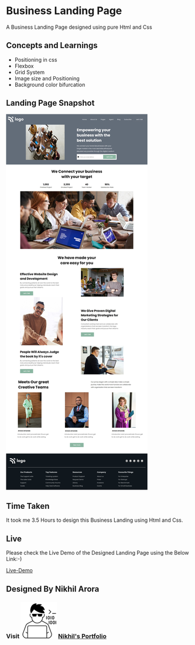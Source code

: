 # Business Landing Page
A Business Landing Page designed using pure Html and Css

## Concepts and Learnings

- Positioning in css
- Flexbox
- Grid System
- Image size and Positioning
- Background color bifurcation

## Landing Page Snapshot
![Snapshot](/my%20output/Project-12.jpeg)

## Time Taken

It took me 3.5 Hours to design this Business Landing using Html and Css.

## Live

Please check the Live Demo of the Designed Landing Page using the Below Link:-)

[Live-Demo](https://effortless-kleicha-23579c.netlify.app/)

## Designed By Nikhil Arora 
### Visit ![I-write-code](/my%20output/codericon-removebg-preview%20(1).png) [Nikhil's Portfolio](https://nikhilarora-protfolio.netlify.app/)

